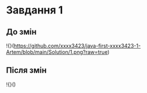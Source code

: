 # Завдання 1

## До змін
!{}(https://github.com/xxxx3423/java-first-xxxx3423-1-Artem/blob/main/Solution/1.png?raw=true)

## Після змін
!{}()
